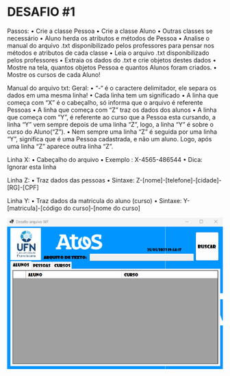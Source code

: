 <h1>DESAFIO #1</h1>
Passos:
•	Crie a classe Pessoa
•	Crie a classe Aluno
•	Outras classes se necessário
•	Aluno herda os atributos e métodos de Pessoa
•	Analise o manual do arquivo .txt disponibilizado pelos professores para pensar nos métodos e atributos de cada classe
•	Leia o arquivo .txt disponibilizado pelos professores
•	Extraia os dados do .txt e crie objetos destes dados
•	Mostre na tela, quantos objetos Pessoa e quantos Alunos foram criados.
•	Mostre os cursos de cada Aluno!

Manual do arquivo txt:
Geral:
•	“-“ é o caractere delimitador, ele separa os dados em uma mesma linha!
•	Cada linha tem um significado
•	A linha que começa com “X” é o cabeçalho, só informa que o arquivo é referente Pessoas
•	A linha que começa com “Z” traz os dados dos alunos
•	A linha que começa com “Y”, é referente ao curso que a Pessoa esta cursando, a linha “Y” vem sempre depois de uma linha “Z”, 
logo, a linha “Y” é sobre o curso do Aluno(“Z”).
•	Nem sempre uma linha “Z” é seguida por uma linha “Y”, significa que é uma Pessoa cadastrada, e não um aluno. Logo, após
uma linha “Z” aparece outra linha “Z”.

Linha X:
•	Cabeçalho do arquivo
•	Exemplo : X-4565-486544
•	Dica: Ignorar esta linha

Linha Z:
•	Traz dados das pessoas
•	Sintaxe: Z-[nome]-[telefone]-[cidade]-[RG]-[CPF]

Linha Y:
•	Traz dados da matricula do aluno (curso)
•	Sintaxe: Y-[matricula]-[código do curso]-[nome do curso]

<img src = "/img/Captura de tela 2023-05-25 195432.png">